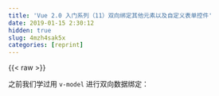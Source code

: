 ```yaml
---
title: 'Vue 2.0 入门系列（11）双向绑定其他元素以及自定义表单控件' 
date: 2019-01-15 2:30:12
hidden: true
slug: 4mzh4sak5x
categories: [reprint]
---
```


{{< raw >}}

                    
<p>之前我们学过用 <code>v-model</code> 进行双向数据绑定：</p>
<div class="widget-codetool" style="display:none;">
      <div class="widget-codetool--inner">
      <span class="selectCode code-tool" data-toggle="tooltip" data-placement="top" title="" data-original-title="全选"></span>
      <span type="button" class="copyCode code-tool" data-toggle="tooltip" data-placement="top" data-clipboard-text="<div id=&quot;root&quot;>
    <textarea class=&quot;textarea&quot; v-model=&quot;comment&quot;></textarea>
</div>

<script>

    var vm = new Vue({
        el:&quot;#root&quot;,
        data:{
            comment:&quot;这是一条评论&quot;
        }
    });

</script>" title="" data-original-title="复制"></span>
      <span type="button" class="saveToNote code-tool" data-toggle="tooltip" data-placement="top" title="" data-original-title="放进笔记"></span>
      </div>
      </div><pre class="javascript hljs"><code class="js">&lt;div id=<span class="hljs-string">"root"</span>&gt;
    <span class="xml"><span class="hljs-tag">&lt;<span class="hljs-name">textarea</span> <span class="hljs-attr">class</span>=<span class="hljs-string">"textarea"</span> <span class="hljs-attr">v-model</span>=<span class="hljs-string">"comment"</span>&gt;</span><span class="hljs-tag">&lt;/<span class="hljs-name">textarea</span>&gt;</span></span>
&lt;<span class="hljs-regexp">/div&gt;

&lt;script&gt;

    var vm = new Vue({
        el:"#root",
        data:{
            comment:"这是一条评论"
        }
    });

&lt;/</span>script&gt;</code></pre>
<p>而且，提到过，<code>v-model</code> 只能用于表单控件，如果用于其他元素，比如 <code>p</code>:</p>
<div class="widget-codetool" style="display:none;">
      <div class="widget-codetool--inner">
      <span class="selectCode code-tool" data-toggle="tooltip" data-placement="top" title="" data-original-title="全选"></span>
      <span type="button" class="copyCode code-tool" data-toggle="tooltip" data-placement="top" data-clipboard-text="<p contenteditable=&quot;true&quot; v-model=&quot;comment&quot;></p>" title="" data-original-title="复制"></span>
      <span type="button" class="saveToNote code-tool" data-toggle="tooltip" data-placement="top" title="" data-original-title="放进笔记"></span>
      </div>
      </div><pre class="javascript hljs"><code class="js" style="word-break: break-word; white-space: initial;">&lt;p contenteditable=<span class="hljs-string">"true"</span> v-model=<span class="hljs-string">"comment"</span>&gt;<span class="xml"><span class="hljs-tag">&lt;/<span class="hljs-name">p</span>&gt;</span></span></code></pre>
<p>那么就会报错:</p>
<blockquote><p>v-model is not supported on this element type. If you are working with contenteditable, it's recommended to wrap a library dedicated for that purpose inside a custom component.</p></blockquote>
<p>它会提示用 <code>custom component</code>，即自定义组件。在使用自定义组件之前，先来看看 <code>v-model</code> 的另外一种等价写法:</p>
<div class="widget-codetool" style="display:none;">
      <div class="widget-codetool--inner">
      <span class="selectCode code-tool" data-toggle="tooltip" data-placement="top" title="" data-original-title="全选"></span>
      <span type="button" class="copyCode code-tool" data-toggle="tooltip" data-placement="top" data-clipboard-text="<textarea :value=&quot;comment&quot; @input=&quot;comment = $event.target.value&quot;></textarea>" title="" data-original-title="复制"></span>
      <span type="button" class="saveToNote code-tool" data-toggle="tooltip" data-placement="top" title="" data-original-title="放进笔记"></span>
      </div>
      </div><pre class="xml hljs"><code class="html" style="word-break: break-word; white-space: initial;"><span class="hljs-tag">&lt;<span class="hljs-name">textarea</span> <span class="hljs-attr">:value</span>=<span class="hljs-string">"comment"</span> @<span class="hljs-attr">input</span>=<span class="hljs-string">"comment = $event.target.value"</span>&gt;</span><span class="hljs-tag">&lt;/<span class="hljs-name">textarea</span>&gt;</span></code></pre>
<p>该过程很好理解，首先，动态绑定输入控件的 <code>value</code> 属性到 <code>comment</code> 变量上，然后对 <code>input</code> 事件进行监控，实时同步 <code>comment</code> 的值。</p>
<p>如果用这种写法，就可以对 <code>p</code> 等元素进行双向绑定了。由于 <code>p</code> 元素没有 <code>value</code> 属性，可以使用 <code>v-text</code> 或者插值：</p>
<div class="widget-codetool" style="display:none;">
      <div class="widget-codetool--inner">
      <span class="selectCode code-tool" data-toggle="tooltip" data-placement="top" title="" data-original-title="全选"></span>
      <span type="button" class="copyCode code-tool" data-toggle="tooltip" data-placement="top" data-clipboard-text="<p contenteditable=&quot;true&quot; @input=&quot;comment = $event.target.innerText&quot;>"{{" comment "}}"</p>" title="" data-original-title="复制"></span>
      <span type="button" class="saveToNote code-tool" data-toggle="tooltip" data-placement="top" title="" data-original-title="放进笔记"></span>
      </div>
      </div><pre class="xml hljs"><code class="html" style="word-break: break-word; white-space: initial;"><span class="hljs-tag">&lt;<span class="hljs-name">p</span> <span class="hljs-attr">contenteditable</span>=<span class="hljs-string">"true"</span> @<span class="hljs-attr">input</span>=<span class="hljs-string">"comment = $event.target.innerText"</span>&gt;</span>"{{" comment "}}"<span class="hljs-tag">&lt;/<span class="hljs-name">p</span>&gt;</span></code></pre>
<p>或者:</p>
<div class="widget-codetool" style="display:none;">
      <div class="widget-codetool--inner">
      <span class="selectCode code-tool" data-toggle="tooltip" data-placement="top" title="" data-original-title="全选"></span>
      <span type="button" class="copyCode code-tool" data-toggle="tooltip" data-placement="top" data-clipboard-text="<p contenteditable=&quot;true&quot; v-text=&quot;comment&quot; @input=&quot;comment = $event.target.innerText&quot;></p>" title="" data-original-title="复制"></span>
      <span type="button" class="saveToNote code-tool" data-toggle="tooltip" data-placement="top" title="" data-original-title="放进笔记"></span>
      </div>
      </div><pre class="xml hljs"><code class="html" style="word-break: break-word; white-space: initial;"><span class="hljs-tag">&lt;<span class="hljs-name">p</span> <span class="hljs-attr">contenteditable</span>=<span class="hljs-string">"true"</span> <span class="hljs-attr">v-text</span>=<span class="hljs-string">"comment"</span> @<span class="hljs-attr">input</span>=<span class="hljs-string">"comment = $event.target.innerText"</span>&gt;</span><span class="hljs-tag">&lt;/<span class="hljs-name">p</span>&gt;</span></code></pre>
<p>现在，我们对评论的内容进行过滤，效果如下：</p>
<p><span class="img-wrap"><img data-src="/img/bVMR1f?w=420&amp;h=130" src="https://static.alili.tech/img/bVMR1f?w=420&amp;h=130" alt="clipboard.png" title="clipboard.png" style="cursor: pointer; display: inline;"></span></p>
<p>可以使用自定义组件，比如：</p>
<div class="widget-codetool" style="display:none;">
      <div class="widget-codetool--inner">
      <span class="selectCode code-tool" data-toggle="tooltip" data-placement="top" title="" data-original-title="全选"></span>
      <span type="button" class="copyCode code-tool" data-toggle="tooltip" data-placement="top" data-clipboard-text="<comment v-model=&quot;comment&quot;></comment>" title="" data-original-title="复制"></span>
      <span type="button" class="saveToNote code-tool" data-toggle="tooltip" data-placement="top" title="" data-original-title="放进笔记"></span>
      </div>
      </div><pre class="xml hljs"><code class="html" style="word-break: break-word; white-space: initial;"><span class="hljs-tag">&lt;<span class="hljs-name">comment</span> <span class="hljs-attr">v-model</span>=<span class="hljs-string">"comment"</span>&gt;</span><span class="hljs-tag">&lt;/<span class="hljs-name">comment</span>&gt;</span></code></pre>
<p>如何让组件的 <code>v-model</code> 生效呢？需要按照 Vue 的约定：</p>
<ol>
<li><p>接受一个 <code>value</code> 属性</p></li>
<li><p>在有新的 <code>value</code> 时触发 <code>input</code> 事件</p></li>
</ol>
<p>跟我们之前的写法类似：</p>
<div class="widget-codetool" style="display:none;">
      <div class="widget-codetool--inner">
      <span class="selectCode code-tool" data-toggle="tooltip" data-placement="top" title="" data-original-title="全选"></span>
      <span type="button" class="copyCode code-tool" data-toggle="tooltip" data-placement="top" data-clipboard-text="Vue.component('comment',{
    props:['value'],
    template:`
        <textarea :value=&quot;value&quot; @input=&quot;filterComment($event.target.value)&quot;></textarea>
    `,
    methods: {
        filterComment(comment){
            this.$emit('input',comment)
        }
    }
});" title="" data-original-title="复制"></span>
      <span type="button" class="saveToNote code-tool" data-toggle="tooltip" data-placement="top" title="" data-original-title="放进笔记"></span>
      </div>
      </div><pre class="javascript hljs"><code class="js">Vue.component(<span class="hljs-string">'comment'</span>,{
    <span class="hljs-attr">props</span>:[<span class="hljs-string">'value'</span>],
    <span class="hljs-attr">template</span>:<span class="hljs-string">`
        &lt;textarea :value="value" @input="filterComment($event.target.value)"&gt;&lt;/textarea&gt;
    `</span>,
    <span class="hljs-attr">methods</span>: {
        filterComment(comment){
            <span class="hljs-keyword">this</span>.$emit(<span class="hljs-string">'input'</span>,comment)
        }
    }
});</code></pre>
<p>这样就可以实现简单的双向绑定了，而且我们可以在 <code>filterComment</code> 方法中定义过滤规则：</p>
<div class="widget-codetool" style="display:none;">
      <div class="widget-codetool--inner">
      <span class="selectCode code-tool" data-toggle="tooltip" data-placement="top" title="" data-original-title="全选"></span>
      <span type="button" class="copyCode code-tool" data-toggle="tooltip" data-placement="top" data-clipboard-text="filterComment(comment){
    var filterRst = (comment.indexOf('敏感词') >= 0 ? comment.replace(\敏感词\g,&quot;河蟹&quot;) : comment);
    this.$emit('input',filterRst)
}" title="" data-original-title="复制"></span>
      <span type="button" class="saveToNote code-tool" data-toggle="tooltip" data-placement="top" title="" data-original-title="放进笔记"></span>
      </div>
      </div><pre class="javascript hljs"><code class="js">filterComment(comment){
    <span class="hljs-keyword">var</span> filterRst = (comment.indexOf(<span class="hljs-string">'敏感词'</span>) &gt;= <span class="hljs-number">0</span> ? comment.replace(\敏感词\g,<span class="hljs-string">"河蟹"</span>) : comment);
    <span class="hljs-keyword">this</span>.$emit(<span class="hljs-string">'input'</span>,filterRst)
}</code></pre>
<p>完整示例：</p>
<div class="widget-codetool" style="display:none;">
      <div class="widget-codetool--inner">
      <span class="selectCode code-tool" data-toggle="tooltip" data-placement="top" title="" data-original-title="全选"></span>
      <span type="button" class="copyCode code-tool" data-toggle="tooltip" data-placement="top" data-clipboard-text="<!DOCTYPE html>
<html lang=&quot;zh-cn&quot;>
<head>
    <meta charset=&quot;UTF-8&quot;>
    <title>Document</title>
    <script src=&quot;https://cdn.bootcss.com/vue/2.2.6/vue.js&quot;></script>
    <link rel=&quot;stylesheet&quot; type=&quot;text/css&quot; href=&quot;https://cdnjs.cloudflare.com/ajax/libs/bulma/0.4.1/css/bulma.css&quot;>
</head>
<body>
    <div id=&quot;root&quot; class=&quot;container&quot;>
        <comment v-model=&quot;comment&quot;></comment>
    </div>

    <script>
        Vue.component('comment',{
            props:['value'],
            template:`
                <textarea class=&quot;textarea&quot; :value=&quot;value&quot; @input=&quot;filterComment($event.target.value)&quot;></textarea>
            `,
            data(){
                return {
                    sensitiveList:['包子','蛤蛤'],
                    replaceWord:'河蟹'
                }
            },
            methods: {
                filterComment(comment){
                    var that = this;
                    this.sensitiveList.forEach(function(word){
                        var regex = new RegExp(word,'g');;
                        comment = (comment.indexOf(word) >= 0 ? comment.replace(regex,that.replaceWord) : comment);
                    })
                    this.$emit('input',comment)
                }
            }
        });
    
        var vm = new Vue({
            el:&quot;#root&quot;,
            data:{
                comment:'这是一条评论'
            }
        });
    </script>
    
</body>
" title="" data-original-title="复制"></span>
      <span type="button" class="saveToNote code-tool" data-toggle="tooltip" data-placement="top" title="" data-original-title="放进笔记"></span>
      </div>
      </div><pre class="xml hljs"><code class="html"><span class="hljs-meta">&lt;!DOCTYPE html&gt;</span>
<span class="hljs-tag">&lt;<span class="hljs-name">html</span> <span class="hljs-attr">lang</span>=<span class="hljs-string">"zh-cn"</span>&gt;</span>
<span class="hljs-tag">&lt;<span class="hljs-name">head</span>&gt;</span>
    <span class="hljs-tag">&lt;<span class="hljs-name">meta</span> <span class="hljs-attr">charset</span>=<span class="hljs-string">"UTF-8"</span>&gt;</span>
    <span class="hljs-tag">&lt;<span class="hljs-name">title</span>&gt;</span>Document<span class="hljs-tag">&lt;/<span class="hljs-name">title</span>&gt;</span>
    <span class="hljs-tag">&lt;<span class="hljs-name">script</span> <span class="hljs-attr">src</span>=<span class="hljs-string">"https://cdn.bootcss.com/vue/2.2.6/vue.js"</span>&gt;</span><span class="undefined"></span><span class="hljs-tag">&lt;/<span class="hljs-name">script</span>&gt;</span>
    <span class="hljs-tag">&lt;<span class="hljs-name">link</span> <span class="hljs-attr">rel</span>=<span class="hljs-string">"stylesheet"</span> <span class="hljs-attr">type</span>=<span class="hljs-string">"text/css"</span> <span class="hljs-attr">href</span>=<span class="hljs-string">"https://cdnjs.cloudflare.com/ajax/libs/bulma/0.4.1/css/bulma.css"</span>&gt;</span>
<span class="hljs-tag">&lt;/<span class="hljs-name">head</span>&gt;</span>
<span class="hljs-tag">&lt;<span class="hljs-name">body</span>&gt;</span>
    <span class="hljs-tag">&lt;<span class="hljs-name">div</span> <span class="hljs-attr">id</span>=<span class="hljs-string">"root"</span> <span class="hljs-attr">class</span>=<span class="hljs-string">"container"</span>&gt;</span>
        <span class="hljs-tag">&lt;<span class="hljs-name">comment</span> <span class="hljs-attr">v-model</span>=<span class="hljs-string">"comment"</span>&gt;</span><span class="hljs-tag">&lt;/<span class="hljs-name">comment</span>&gt;</span>
    <span class="hljs-tag">&lt;/<span class="hljs-name">div</span>&gt;</span>

    <span class="hljs-tag">&lt;<span class="hljs-name">script</span>&gt;</span><span class="actionscript">
        Vue.component(<span class="hljs-string">'comment'</span>,{
            props:[<span class="hljs-string">'value'</span>],
            template:`
                &lt;textarea <span class="hljs-class"><span class="hljs-keyword">class</span>="<span class="hljs-title">textarea</span>" :<span class="hljs-title">value</span>="<span class="hljs-title">value</span>" @<span class="hljs-title">input</span>="<span class="hljs-title">filterComment</span>($<span class="hljs-title">event</span>.<span class="hljs-title">target</span>.<span class="hljs-title">value</span>)"&gt;&lt;/<span class="hljs-title">textarea</span>&gt;
            `,
            <span class="hljs-title">data</span>()</span>{
                <span class="hljs-keyword">return</span> {
                    sensitiveList:[<span class="hljs-string">'包子'</span>,<span class="hljs-string">'蛤蛤'</span>],
                    replaceWord:<span class="hljs-string">'河蟹'</span>
                }
            },
            methods: {
                filterComment(comment){
                    <span class="hljs-keyword">var</span> that = <span class="hljs-keyword">this</span>;
                    <span class="hljs-keyword">this</span>.sensitiveList.forEach(<span class="hljs-function"><span class="hljs-keyword">function</span><span class="hljs-params">(word)</span></span>{
                        <span class="hljs-keyword">var</span> regex = <span class="hljs-keyword">new</span> RegExp(word,<span class="hljs-string">'g'</span>);;
                        comment = (comment.indexOf(word) &gt;= <span class="hljs-number">0</span> ? comment.replace(regex,that.replaceWord) : comment);
                    })
                    <span class="hljs-keyword">this</span>.$emit(<span class="hljs-string">'input'</span>,comment)
                }
            }
        });
    
        <span class="hljs-keyword">var</span> vm = <span class="hljs-keyword">new</span> Vue({
            el:<span class="hljs-string">"#root"</span>,
            data:{
                comment:<span class="hljs-string">'这是一条评论'</span>
            }
        });
    </span><span class="hljs-tag">&lt;/<span class="hljs-name">script</span>&gt;</span>
    
<span class="hljs-tag">&lt;/<span class="hljs-name">body</span>&gt;</span>
</code></pre>

                
{{< /raw >}}

# 版权声明
本文资源来源互联网，仅供学习研究使用，版权归该资源的合法拥有者所有，

本文仅用于学习、研究和交流目的。转载请注明出处、完整链接以及原作者。

原作者若认为本站侵犯了您的版权，请联系我们，我们会立即删除！

## 原文标题
Vue 2.0 入门系列（11）双向绑定其他元素以及自定义表单控件

## 原文链接
[https://segmentfault.com/a/1190000009225098](https://segmentfault.com/a/1190000009225098)

